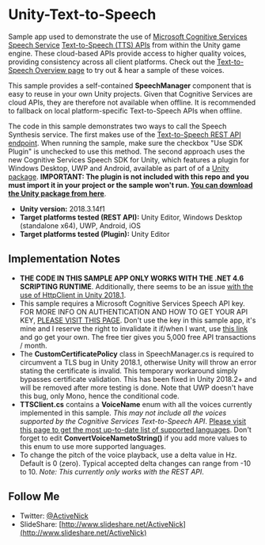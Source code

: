 # Unity-Text-to-Speech
Sample app used to demonstrate the use of [Microsoft Cognitive Services Speech Service](https://docs.microsoft.com/azure/cognitive-services/speech-service/) [Text-to-Speech (TTS) APIs](https://azure.microsoft.com/services/cognitive-services/text-to-speech/) from within the Unity game engine. These cloud-based APIs provide access to higher quality voices, providing consistency across all client platforms. Check out the [Text-to-Speech Overview page](https://azure.microsoft.com/services/cognitive-services/text-to-speech/) to try out & hear a sample of these voices.

This sample provides a self-contained **SpeechManager** component that is easy to reuse in your own Unity projects. Given that Cognitive Services are cloud APIs, they are therefore not available when offline. It is recommended to fallback on local platform-specific Text-to-Speech APIs when offline.

The code in this sample demonstrates two ways to call the Speech Synthesis service. The first makes use of the [Text-to-Speech REST API endpoint](https://docs.microsoft.com/azure/cognitive-services/speech-service/rest-apis). When running the sample, make sure the checkbox "Use SDK Plugin" is unchecked to use this method. The second approach uses the new Cognitive Services Speech SDK for Unity, which features a plugin for Windows Desktop, UWP and Android, available as part of of a [Unity package](https://aka.ms/csspeech/unitypackage). **IMPORTANT: The plugin is not included with this repo and you must import it in your project or the sample won't run. [You can download the Unity package from here](https://aka.ms/csspeech/unitypackage)**.

- **Unity version:** 2018.3.14f1
- **Target platforms tested (REST API):** Unity Editor, Windows Desktop (standalone x64), UWP, Android, iOS
- **Target platforms tested (Plugin):** Unity Editor

## Implementation Notes
- **THE CODE IN THIS SAMPLE APP ONLY WORKS WITH THE .NET 4.6 SCRIPTING RUNTIME**. Additionally, there seems to be an issue [with the use of HttpClient in Unity 2018.1](https://forum.unity.com/threads/httpclient-not-available-in-2018-1-with-net-4-x.532684/).
- This sample requires a Microsoft Cognitive Services Speech API key. FOR MORE INFO ON AUTHENTICATION AND HOW TO GET YOUR API KEY, [PLEASE VISIT THIS PAGE](https://docs.microsoft.com/azure/cognitive-services/speech/how-to/how-to-authentication). Don't use the key in this sample app, it's mine and I reserve the right to invalidate it if/when I want, use [this link](https://docs.microsoft.com/azure/cognitive-services/speech/how-to/how-to-authentication) and go get your own. The free tier gives you 5,000 free API transactions / month.
- The **CustomCertificatePolicy** class in SpeechManager.cs is required to circumvent a TLS bug in Unity 2018.1, otherwise Unity will throw an error stating the certificate is invalid. This temporary workaround simply bypasses certificate validation. This has been fixed in Unity 2018.2+ and will be removed after more testing is done. Note that UWP doesn't have this bug, only Mono, hence the conditional code.
- **TTSClient.cs** contains a **VoiceName** enum with all the voices currently implemented in this sample. *This may not include all the voices supported by the Cognitive Services Text-to-Speech API*. [Please visit this page to get the most up-to-date list of supported languages](https://docs.microsoft.com/azure/cognitive-services/speech/api-reference-rest/bingvoiceoutput). Don't forget to edit **ConvertVoiceNametoString()** if you add more values to this enum to use more supported languages.
- To change the pitch of the voice playback, use a delta value in Hz. Default is 0 (zero). Typical accepted delta changes can range from -10 to 10. *Note: This currently only works with the REST API*.

## Follow Me
* Twitter: [@ActiveNick](http://twitter.com/ActiveNick)
* SlideShare: [http://www.slideshare.net/ActiveNick](http://www.slideshare.net/ActiveNick)


